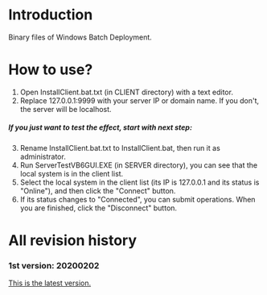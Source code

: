 # Introduction
Binary files of Windows Batch Deployment.
# How to use?
1. Open InstallClient.bat.txt (in CLIENT directory) with a text editor.
2. Replace 127.0.0.1:9999 with your server IP or domain name. If you don't, the server will be localhost.
##### If you just want to test the effect, start with next step: 
3. Rename InstallClient.bat.txt to InstallClient.bat, then run it as administrator.
4. Run ServerTestVB6GUI.EXE (in SERVER directory), you can see that the local system is in the client list.
5. Select the local system in the client list (its IP is 127.0.0.1 and its status is "Online"), and then click the "Connect" button.
6. If its status changes to "Connected", you can submit operations. When you are finished, click the "Disconnect" button.
# All revision history
### 1st version: 20200202
[This is the latest version.](../README.md#revision-history)
